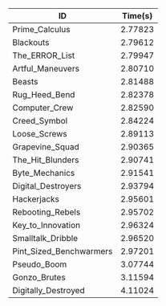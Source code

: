 |ID|Time(s)|
|-|-|
|Prime_Calculus|2.77823|
|Blackouts|2.79612|
|The_ERROR_List|2.79947|
|Artful_Maneuvers|2.80710|
|Beasts|2.81488|
|Rug_Heed_Bend|2.82378|
|Computer_Crew|2.82590|
|Creed_Symbol|2.84224|
|Loose_Screws|2.89113|
|Grapevine_Squad|2.90365|
|The_Hit_Blunders|2.90741|
|Byte_Mechanics|2.91541|
|Digital_Destroyers|2.93794|
|Hackerjacks|2.95601|
|Rebooting_Rebels|2.95702|
|Key_to_Innovation|2.96324|
|Smalltalk_Dribble|2.96520|
|Pint_Sized_Benchwarmers|2.97201|
|Pseudo_Boom|3.07744|
|Gonzo_Brutes|3.11594|
|Digitally_Destroyed|4.11024|
